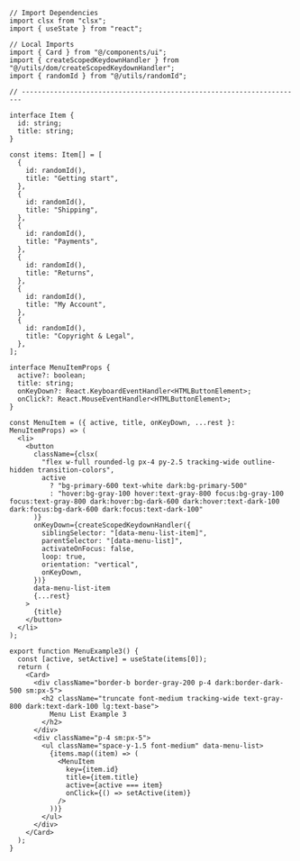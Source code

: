 ﻿```tsx
// Import Dependencies
import clsx from "clsx";
import { useState } from "react";

// Local Imports
import { Card } from "@/components/ui";
import { createScopedKeydownHandler } from "@/utils/dom/createScopedKeydownHandler";
import { randomId } from "@/utils/randomId";

// ----------------------------------------------------------------------

interface Item {
  id: string;
  title: string;
}

const items: Item[] = [
  {
    id: randomId(),
    title: "Getting start",
  },
  {
    id: randomId(),
    title: "Shipping",
  },
  {
    id: randomId(),
    title: "Payments",
  },
  {
    id: randomId(),
    title: "Returns",
  },
  {
    id: randomId(),
    title: "My Account",
  },
  {
    id: randomId(),
    title: "Copyright & Legal",
  },
];

interface MenuItemProps {
  active?: boolean;
  title: string;
  onKeyDown?: React.KeyboardEventHandler<HTMLButtonElement>;
  onClick?: React.MouseEventHandler<HTMLButtonElement>;
}

const MenuItem = ({ active, title, onKeyDown, ...rest }: MenuItemProps) => (
  <li>
    <button
      className={clsx(
        "flex w-full rounded-lg px-4 py-2.5 tracking-wide outline-hidden transition-colors",
        active
          ? "bg-primary-600 text-white dark:bg-primary-500"
          : "hover:bg-gray-100 hover:text-gray-800 focus:bg-gray-100 focus:text-gray-800 dark:hover:bg-dark-600 dark:hover:text-dark-100 dark:focus:bg-dark-600 dark:focus:text-dark-100"
      )}
      onKeyDown={createScopedKeydownHandler({
        siblingSelector: "[data-menu-list-item]",
        parentSelector: "[data-menu-list]",
        activateOnFocus: false,
        loop: true,
        orientation: "vertical",
        onKeyDown,
      })}
      data-menu-list-item
      {...rest}
    >
      {title}
    </button>
  </li>
);

export function MenuExample3() {
  const [active, setActive] = useState(items[0]);
  return (
    <Card>
      <div className="border-b border-gray-200 p-4 dark:border-dark-500 sm:px-5">
        <h2 className="truncate font-medium tracking-wide text-gray-800 dark:text-dark-100 lg:text-base">
          Menu List Example 3
        </h2>
      </div>
      <div className="p-4 sm:px-5">
        <ul className="space-y-1.5 font-medium" data-menu-list>
          {items.map((item) => (
            <MenuItem
              key={item.id}
              title={item.title}
              active={active === item}
              onClick={() => setActive(item)}
            />
          ))}
        </ul>
      </div>
    </Card>
  );
} 
```
